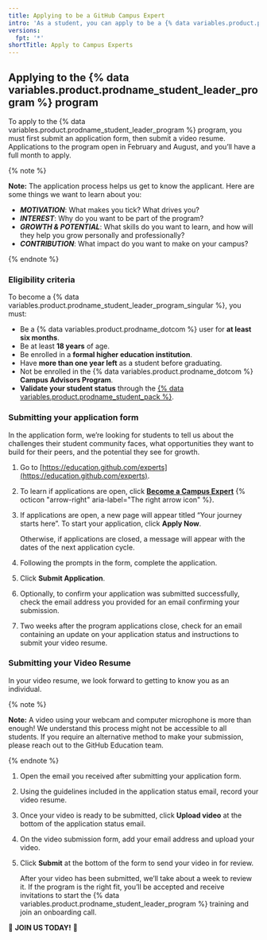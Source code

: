 ```yaml
---
title: Applying to be a GitHub Campus Expert
intro: 'As a student, you can apply to be a {% data variables.product.prodname_student_leader_program_singular %} to gain new skills and grow your college’s technical community.'
versions:
  fpt: '*'
shortTitle: Apply to Campus Experts
---
```


## Applying to the {% data variables.product.prodname_student_leader_program %} program

To apply to the {% data variables.product.prodname_student_leader_program %} program, you must first submit an application form, then submit a video resume. Applications to the program open in February and August, and you’ll have a full month to apply.

{% note %}

**Note:** The application process helps us get to know the applicant. Here are some things we want to learn about you:
* ***MOTIVATION***: What makes you tick? What drives you?
* ***INTEREST***: Why do you want to be part of the program?
* ***GROWTH & POTENTIAL***: What skills do you want to learn, and how will they help you grow personally and professionally?
* ***CONTRIBUTION***: What impact do you want to make on your campus?

{% endnote %}

### Eligibility criteria

To become a {% data variables.product.prodname_student_leader_program_singular %}, you must:

* Be a {% data variables.product.prodname_dotcom %} user for **at least six months**.
* Be at least **18 years** of age.
* Be enrolled in a **formal higher education institution**.
* Have **more than one year left** as a student before graduating.
* Not be enrolled in the {% data variables.product.prodname_dotcom %} **Campus Advisors Program**.
* **Validate your student status** through the [{% data variables.product.prodname_student_pack %}](https://education.github.com/pack).

### Submitting your application form

In the application form, we’re looking for students to tell us about the challenges their student community faces, what opportunities they want to build for their peers, and the potential they see for growth.
1. Go to [https://education.github.com/experts](https://education.github.com/experts).
2. To learn if applications are open, click [**Become a Campus Expert**](https://education.github.com/campus_experts) {% octicon "arrow-right" aria-label="The right arrow icon" %}.
3. If applications are open, a new page will appear titled “Your journey starts here”. To start your application, click **Apply Now**.

   Otherwise, if applications are closed, a message will appear with the dates of the next application cycle.
1. Following the prompts in the form, complete the application.
2. Click **Submit Application**.
3. Optionally, to confirm your application was submitted successfully, check the email address you provided for an email confirming your submission.
4. Two weeks after the program applications close, check for an email containing an update on your application status and instructions to submit your video resume.

### Submitting your Video Resume

In your video resume, we look forward to getting to know you as an individual.

{% note %}

**Note:** A video using your webcam and computer microphone is more than enough! We understand this process might not be accessible to all students. If you require an alternative method to make your submission, please reach out to the GitHub Education team.

{% endnote %}

1. Open the email you received after submitting your application form.
2. Using the guidelines included in the application status email, record your video resume.
3. Once your video is ready to be submitted, click **Upload video** at the bottom of the application status email.
4. On the video submission form, add your email address and upload your video.
5. Click **Submit** at the bottom of the form to send your video in for review.

   After your video has been submitted, we’ll take about a week to review it. If the program is the right fit, you’ll be accepted and receive invitations to start the {% data variables.product.prodname_student_leader_program %} training and join an onboarding call.

🚀 **JOIN US TODAY!** 🤩

